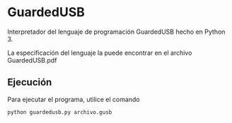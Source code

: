 # GuardedUSB

Interpretador del lenguaje de programación GuardedUSB hecho en Python 3.

La especificación del lenguaje la puede encontrar en el archivo GuardedUSB.pdf

## Ejecución
Para ejecutar el programa, utilice el comando

`python guardedusb.py archivo.gusb`
